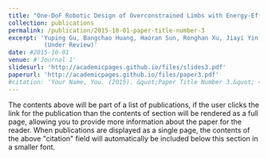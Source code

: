 ```yaml
---
title: "One-DoF Robotic Design of Overconstrained Limbs with Energy-Efficient, Self-Collision-Free Motion"
collection: publications
permalink: /publication/2015-10-01-paper-title-number-3
excerpt: 'Yuping Gu, Bangchao Huang, Haoran Sun, Ronghan Xu, Jiayi Yin, Fang Wan, Jia Pan, and Chaoyang Song
          (Under Review)'
date: #2015-10-01
venue: #'Journal 1'
slidesurl: 'http://academicpages.github.io/files/slides3.pdf'
paperurl: 'http://academicpages.github.io/files/paper3.pdf'
#citation: 'Your Name, You. (2015). &quot;Paper Title Number 3.&quot; <i>Journal 1</i>. 1(3).'
---
```


The contents above will be part of a list of publications, if the user clicks the link for the publication than the contents of section will be rendered as a full page, allowing you to provide more information about the paper for the reader. When publications are displayed as a single page, the contents of the above "citation" field will automatically be included below this section in a smaller font.
